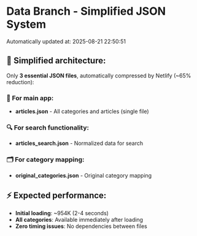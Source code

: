# Data Branch - Simplified JSON System
Automatically updated at: 2025-08-21 22:50:51

## 🎯 Simplified architecture:
Only **3 essential JSON files**, automatically compressed by Netlify (~65% reduction):

### 📱 For main app:
- **articles.json** - All categories and articles (single file)

### 🔍 For search functionality:
- **articles_search.json** - Normalized data for search

### 🗂️ For category mapping:
- **original_categories.json** - Original category mapping

## ⚡ Expected performance:
- **Initial loading**: ~954K (2-4 seconds)
- **All categories**: Available immediately after loading
- **Zero timing issues**: No dependencies between files

